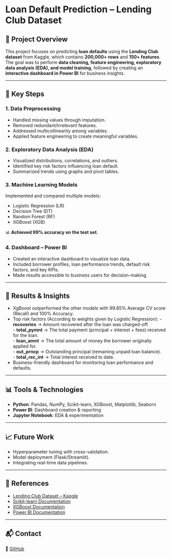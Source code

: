 # Loan Default Prediction – Lending Club Dataset  

## 📌 Project Overview  

This project focuses on predicting **loan defaults** using the **Lending Club dataset** from Kaggle, which contains **200,000+ rows** and **150+ features**.  
The goal was to perform **data cleaning, feature engineering, exploratory data analysis (EDA), and model training**, followed by creating an **interactive dashboard in Power BI** for business insights.  

---

## 🔧 Key Steps  

### 1. Data Preprocessing  
- Handled missing values through imputation.  
- Removed redundant/irrelevant features.  
- Addressed multicollinearity among variables.  
- Applied feature engineering to create meaningful variables.  

### 2. Exploratory Data Analysis (EDA)  
- Visualized distributions, correlations, and outliers.  
- Identified key risk factors influencing loan default.  
- Summarized trends using graphs and pivot tables.  

### 3. Machine Learning Models  
Implemented and compared multiple models:  
- Logistic Regression (LR)  
- Decision Tree (DT)  
- Random Forest (RF)  
- XGBoost (XGB)  

📊 **Achieved 99% accuracy on the test set.**  

### 4. Dashboard – Power BI  
- Created an interactive dashboard to visualize loan data.  
- Included borrower profiles, loan performance trends, default risk factors, and key KPIs.  
- Made results accessible to business users for decision-making.  

---

## 🚀 Results & Insights  
- XgBoost outperformed the other models with 99.85% Average CV score (Recall) and 100% Accuracy.  
- Top risk factors (According to weights given by Logistic Regression):
                  - **recoveries** → Amount recovered after the loan was charged-off.  
                  - **total_pymnt** → The total payment (principal + interest + fees) received for the loan.  
                  - **loan_amnt** → The total amount of money the borrower originally applied for.  
                  - **out_prncp** → Outstanding principal (remaining unpaid loan balance).  
                  - **total_rec_int** → Total interest received to date.  
- Business-friendly dashboard for monitoring loan performance and defaults.  

---

## 📊 Tools & Technologies  
- **Python**: Pandas, NumPy, Scikit-learn, XGBoost, Matplotlib, Seaborn  
- **Power BI**: Dashboard creation & reporting  
- **Jupyter Notebook**: EDA & experimentation  

---

## 📈 Future Work  
- Hyperparameter tuning with cross-validation.  
- Model deployment (Flask/Streamlit).  
- Integrating real-time data pipelines.  

---

## 📖 References  
- [Lending Club Dataset – Kaggle](https://www.kaggle.com/datasets/wordsforthewise/lending-club/discussion?sort=hotness)  
- [Scikit-learn Documentation](https://scikit-learn.org/stable)  
- [XGBoost Documentation](https://xgboost.readthedocs.io)  
- [Power BI Documentation](https://learn.microsoft.com/en-us/power-bi)  

---

## 📬 Contact  
🐙 [GitHub](https://github.com/varssha22)  
